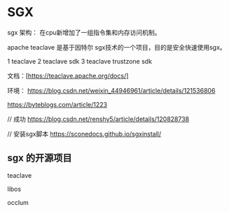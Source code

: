 # SGX

sgx 架构： 在cpu新增加了一组指令集和内存访问机制。

apache teaclave 是基于因特尔 sgx技术的一个项目，目的是安全快速使用sgx。

1 teaclave 2 teaclave sdk 3 teaclave trustzone sdk

文档：[https://teaclave.apache.org/docs/]

环境：
https://blog.csdn.net/weixin_44946961/article/details/121536806

https://byteblogs.com/article/1223

// 成功
https://blog.csdn.net/renshy5/article/details/120828738

// 安装sgx脚本
https://sconedocs.github.io/sgxinstall/
## sgx 的开源项目
teaclave

libos

occlum